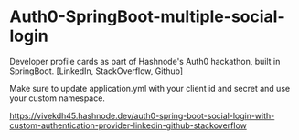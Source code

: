 # Auth0-SpringBoot-multiple-social-login
Developer profile cards as part of Hashnode's Auth0 hackathon, built in SpringBoot. [LinkedIn, StackOverflow, Github]

Make sure to update application.yml with your client id and secret and use your custom namespace.

https://vivekdh45.hashnode.dev/auth0-spring-boot-social-login-with-custom-authentication-provider-linkedin-github-stackoverflow

